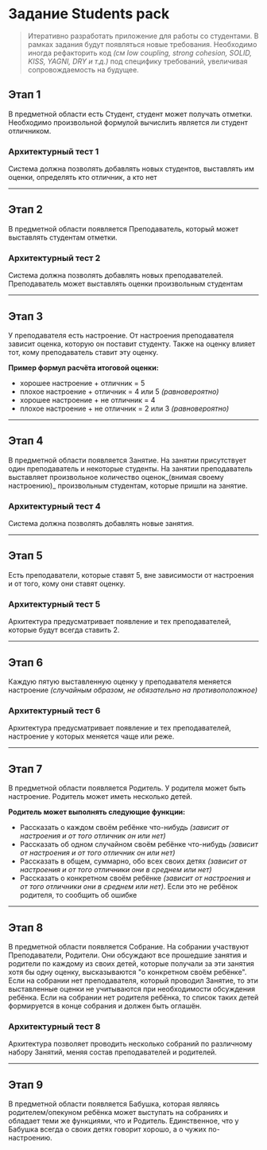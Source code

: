 # Задание Students pack
> Итеративно разработать приложение для работы со студентами. 
> В рамках задания будут появляться новые требования. 
> Необходимо иногда рефакторить код _(см low coupling, strong cohesion, SOLID, KISS, YAGNI, DRY и т.д.)_ 
под специфику требований, увеличивая сопровождаемость на будущее.

## Этап 1
  В предметной области есть Студент, студент может получать отметки.
  Необходимо произвольной формулой вычислить является ли студент отличником.

### Архитектурный тест 1
  Система должна позволять добавлять новых студентов, выставлять им оценки, определять кто отличник, а кто нет

---

## Этап 2
  В предметной области появляется Преподаватель, который может выставлять студентам отметки.

### Архитектурный тест 2
  Система должна позволять добавлять новых преподавателей. Преподаватель может выставлять оценки произвольным студентам

---

## Этап 3
У преподавателя есть настроение. От настроения преподавателя зависит оценка, которую он поставит студенту. 
Также на оценку влияет тот, кому преподаватель ставит эту оценку.

**Пример формул расчёта итоговой оценки:**
* хорошее настроение + отличник = 5
* плохое настроение + отличник = 4 или 5 _(равновероятно)_
* хорошее настроение + не отличник = 4
* плохое настроение + не отличник = 2 или 3 _(равновероятно)_

---

## Этап 4
В предметной области появляется Занятие. На занятии присутствует один преподаватель и некоторые студенты. 
На занятии преподаватель выставляет произвольное количество оценок_(внимая своему настроению)_ произвольным студентам, которые пришли на занятие.

### Архитектурный тест 4
Система должна позволять добавлять новые занятия.

---

## Этап 5
Есть преподаватели, которые ставят 5, вне зависимости от настроения и от того, кому они ставят оценку.

### Архитектурный тест 5
Архитектура предусматривает появление и тех преподавателей, которые будут всегда ставить 2.

---

## Этап 6
Каждую пятую выставленную оценку у преподавателя меняется настроение _(случайным образом, не обязательно на противоположное)_

### Архитектурный тест 6
Архитектура предусматривает появление и тех преподавателей, настроение у которых меняется чаще или реже.

---

## Этап 7
В предметной области появляется Родитель. У родителя может быть настроение. Родитель может иметь несколько детей.

**Родитель может выполнять следующие функции:**
- Рассказать о каждом своём ребёнке что-нибудь _(зависит от настроения и от того отличник он или нет)_
- Рассказать об одном случайном своём ребёнке что-нибудь _(зависит от настроения и от того отличник он или нет)_
- Рассказать в общем, суммарно, обо всех своих детях _(зависит от настроения и от того отличники они в среднем или нет)_
- Рассказать о конкретном своём ребёнке _(зависит от настроения и от того отличники они в среднем или нет)_. Если это не ребёнок родителя, то сообщить об ошибке

---

## Этап 8
В предметной области появляется Собрание. На собрании участвуют Преподаватели, Родители. 
Они обсуждают все прошедшие занятия и родители по каждому из своих детей, которые получали за эти занятия 
хотя бы одну оценку, высказываются "о конкретном своём ребёнке". 
Если на собрании нет преподавателя, который проводил Занятие, то эти выставленные оценки не учитываются при необходимости обсуждения ребёнка. 
Если на собрании нет родителя ребёнка, то список таких детей формируется в конце собрания и должен быть оглашён.

### Архитектурный тест 8
Архитектура позволяет проводить несколько собраний по различному набору Занятий, меняя состав преподавателей и родителей.

---

## Этап 9
В предметной области появляется Бабушка, которая являясь родителем/опекуном ребёнка может выступать на собраниях и обладает теми же функциями, 
что и Родитель. Единственное, что у Бабушка всегда о своих детях говорит хорошо, а о чужих по-настроению.
